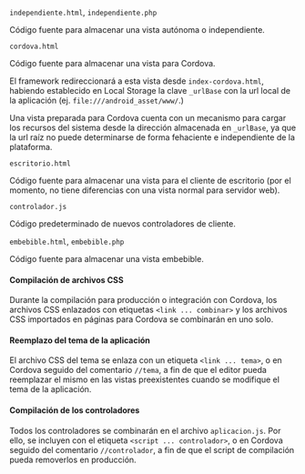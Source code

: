 `independiente.html`, `independiente.php`

Código fuente para almacenar una vista autónoma o independiente.

`cordova.html`

Código fuente para almacenar una vista para Cordova.

El framework redireccionará a esta vista desde `index-cordova.html`, habiendo establecido en Local Storage la clave `_urlBase` con la url local de la aplicación (ej. `file:///android_asset/www/`.)

Una vista preparada para Cordova cuenta con un mecanismo para cargar los recursos del sistema desde la dirección almacenada en `_urlBase`, ya que la url raíz no puede determinarse de forma fehaciente e independiente de la plataforma.

`escritorio.html`

Código fuente para almacenar una vista para el cliente de escritorio (por el momento, no tiene diferencias con una vista normal para servidor web).

`controlador.js`

Código predeterminado de nuevos controladores de cliente.

`embebible.html`, `embebible.php`

Código fuente para almacenar una vista embebible.

#### Compilación de archivos CSS

Durante la compilación para producción o integración con Cordova, los archivos CSS enlazados con etiquetas `<link ... combinar>` y los archivos CSS importados en páginas para Cordova se combinarán en uno solo.

#### Reemplazo del tema de la aplicación

El archivo CSS del tema se enlaza con un etiqueta `<link ... tema>`, o en Cordova seguido del comentario `//tema`, a fin de que el editor pueda reemplazar el mismo en las vistas preexistentes cuando se modifique el tema de la aplicación.

#### Compilación de los controladores

Todos los controladores se combinarán en el archivo `aplicacion.js`. Por ello, se incluyen con el etiqueta `<script ... controlador>`, o en Cordova seguido del comentario `//controlador`, a fin de que el script de compilación pueda removerlos en producción.